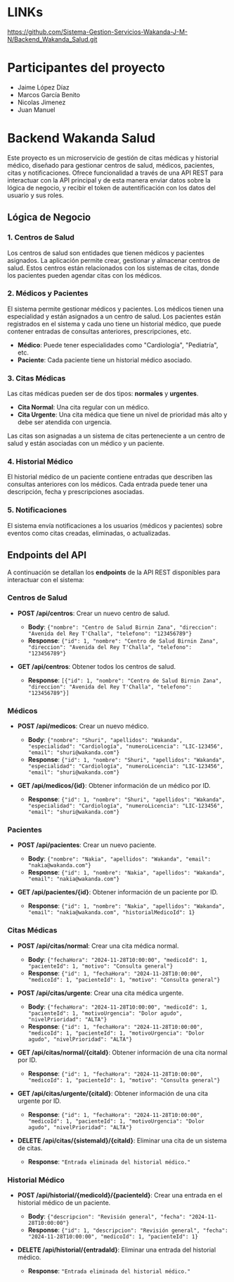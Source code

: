 # LINKs

https://github.com/Sistema-Gestion-Servicios-Wakanda-J-M-N/Backend_Wakanda_Salud.git

# Participantes del proyecto

- Jaime López Díaz
- Marcos García Benito
- Nicolas Jimenez
- Juan Manuel

# Backend Wakanda Salud

Este proyecto es un microservicio de gestión de citas médicas y historial médico, diseñado para gestionar centros de salud, médicos, pacientes, citas y notificaciones. Ofrece funcionalidad a través de una API REST para interactuar con la API principal y de esta manera enviar datos sobre la lógica de negocio, y recibir el token de autentificación con los datos del usuario y sus roles.

## Lógica de Negocio

### 1. **Centros de Salud**

Los centros de salud son entidades que tienen médicos y pacientes asignados. La aplicación permite crear, gestionar y almacenar centros de salud. Estos centros están relacionados con los sistemas de citas, donde los pacientes pueden agendar citas con los médicos.

### 2. **Médicos y Pacientes**

El sistema permite gestionar médicos y pacientes. Los médicos tienen una especialidad y están asignados a un centro de salud. Los pacientes están registrados en el sistema y cada uno tiene un historial médico, que puede contener entradas de consultas anteriores, prescripciones, etc.

- **Médico**: Puede tener especialidades como "Cardiología", "Pediatría", etc.
- **Paciente**: Cada paciente tiene un historial médico asociado.

### 3. **Citas Médicas**

Las citas médicas pueden ser de dos tipos: **normales** y **urgentes**.

- **Cita Normal**: Una cita regular con un médico.
- **Cita Urgente**: Una cita médica que tiene un nivel de prioridad más alto y debe ser atendida con urgencia.

Las citas son asignadas a un sistema de citas perteneciente a un centro de salud y están asociadas con un médico y un paciente.

### 4. **Historial Médico**

El historial médico de un paciente contiene entradas que describen las consultas anteriores con los médicos. Cada entrada puede tener una descripción, fecha y prescripciones asociadas.

### 5. **Notificaciones**

El sistema envía notificaciones a los usuarios (médicos y pacientes) sobre eventos como citas creadas, eliminadas, o actualizadas.

## Endpoints del API

A continuación se detallan los **endpoints** de la API REST disponibles para interactuar con el sistema:

### **Centros de Salud**

- **POST /api/centros**: Crear un nuevo centro de salud.

  - **Body**: `{"nombre": "Centro de Salud Birnin Zana", "direccion": "Avenida del Rey T'Challa", "telefono": "123456789"}`
  - **Response**: `{"id": 1, "nombre": "Centro de Salud Birnin Zana", "direccion": "Avenida del Rey T'Challa", "telefono": "123456789"}`
- **GET /api/centros**: Obtener todos los centros de salud.

  - **Response**: `[{"id": 1, "nombre": "Centro de Salud Birnin Zana", "direccion": "Avenida del Rey T'Challa", "telefono": "123456789"}]`

### **Médicos**

- **POST /api/medicos**: Crear un nuevo médico.

  - **Body**: `{"nombre": "Shuri", "apellidos": "Wakanda", "especialidad": "Cardiología", "numeroLicencia": "LIC-123456", "email": "shuri@wakanda.com"}`
  - **Response**: `{"id": 1, "nombre": "Shuri", "apellidos": "Wakanda", "especialidad": "Cardiología", "numeroLicencia": "LIC-123456", "email": "shuri@wakanda.com"}`
- **GET /api/medicos/{id}**: Obtener información de un médico por ID.

  - **Response**: `{"id": 1, "nombre": "Shuri", "apellidos": "Wakanda", "especialidad": "Cardiología", "numeroLicencia": "LIC-123456", "email": "shuri@wakanda.com"}`

### **Pacientes**

- **POST /api/pacientes**: Crear un nuevo paciente.

  - **Body**: `{"nombre": "Nakia", "apellidos": "Wakanda", "email": "nakia@wakanda.com"}`
  - **Response**: `{"id": 1, "nombre": "Nakia", "apellidos": "Wakanda", "email": "nakia@wakanda.com"}`
- **GET /api/pacientes/{id}**: Obtener información de un paciente por ID.

  - **Response**: `{"id": 1, "nombre": "Nakia", "apellidos": "Wakanda", "email": "nakia@wakanda.com", "historialMedicoId": 1}`

### **Citas Médicas**

- **POST /api/citas/normal**: Crear una cita médica normal.

  - **Body**: `{"fechaHora": "2024-11-28T10:00:00", "medicoId": 1, "pacienteId": 1, "motivo": "Consulta general"}`
  - **Response**: `{"id": 1, "fechaHora": "2024-11-28T10:00:00", "medicoId": 1, "pacienteId": 1, "motivo": "Consulta general"}`
- **POST /api/citas/urgente**: Crear una cita médica urgente.

  - **Body**: `{"fechaHora": "2024-11-28T10:00:00", "medicoId": 1, "pacienteId": 1, "motivoUrgencia": "Dolor agudo", "nivelPrioridad": "ALTA"}`
  - **Response**: `{"id": 1, "fechaHora": "2024-11-28T10:00:00", "medicoId": 1, "pacienteId": 1, "motivoUrgencia": "Dolor agudo", "nivelPrioridad": "ALTA"}`
- **GET /api/citas/normal/{citaId}**: Obtener información de una cita normal por ID.

  - **Response**: `{"id": 1, "fechaHora": "2024-11-28T10:00:00", "medicoId": 1, "pacienteId": 1, "motivo": "Consulta general"}`
- **GET /api/citas/urgente/{citaId}**: Obtener información de una cita urgente por ID.

  - **Response**: `{"id": 1, "fechaHora": "2024-11-28T10:00:00", "medicoId": 1, "pacienteId": 1, "motivoUrgencia": "Dolor agudo", "nivelPrioridad": "ALTA"}`
- **DELETE /api/citas/{sistemaId}/{citaId}**: Eliminar una cita de un sistema de citas.

  - **Response**: `"Entrada eliminada del historial médico."`

### **Historial Médico**

- **POST /api/historial/{medicoId}/{pacienteId}**: Crear una entrada en el historial médico de un paciente.

  - **Body**: `{"descripcion": "Revisión general", "fecha": "2024-11-28T10:00:00"}`
  - **Response**: `{"id": 1, "descripcion": "Revisión general", "fecha": "2024-11-28T10:00:00", "medicoId": 1, "pacienteId": 1}`
- **DELETE /api/historial/{entradaId}**: Eliminar una entrada del historial médico.

  - **Response**: `"Entrada eliminada del historial médico."`
